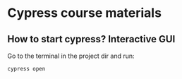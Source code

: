 # Cypress course materials


## How to start cypress? Interactive GUI 

Go to the terminal in the project dir and run:

```cypress open```